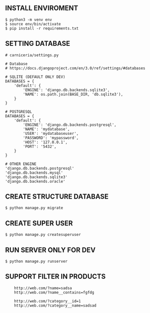 ## INSTALL ENVIROMENT
~~~
$ python3 -m venv env
$ source env/bin/activate
$ pip install -r requirements.txt
~~~

## SETTING DATABASE
~~~
# carniceria/settings.py

# Database
# https://docs.djangoproject.com/en/3.0/ref/settings/#databases

# SQLITE (DEFAULT ONLY DEV)
DATABASES = {
    'default': {
        'ENGINE': 'django.db.backends.sqlite3',
        'NAME': os.path.join(BASE_DIR, 'db.sqlite3'),
    }
}

# POSTGRESQL
DATABASES = {
    'default': {
        'ENGINE': 'django.db.backends.postgresql',
        'NAME': 'mydatabase',
        'USER': 'mydatabaseuser',
        'PASSWORD': 'mypassword',
        'HOST': '127.0.0.1',
        'PORT': '5432',
    }
}

# OTHER ENGINE
'django.db.backends.postgresql'
'django.db.backends.mysql'
'django.db.backends.sqlite3'
'django.db.backends.oracle'
~~~

## CREATE STRUCTURE DATABASE
~~~
$ python manage.py migrate
~~~

## CREATE SUPER USER
~~~
$ python manage.py createsuperuser
~~~

## RUN SERVER ONLY FOR DEV
~~~
$ python manage.py runserver
~~~


## SUPPORT FILTER IN PRODUCTS
~~~
	http://web.com/?name=sadsa
	http://web.com/?name__contains=fgfdg

	http://web.com/?category__id=1
	http://web.com/?category__name=sadsad
~~~
